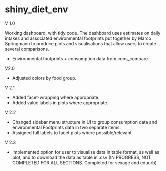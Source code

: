 # shiny_diet_env

V 1.0

Working dashboard, with tidy code. The dashboard uses estimates on daily intakes and associated environmental footprints put together by Marco Springmann to produce plots and visualisations that allow users to create several comparisons.

- Environmental footprints + consumption data from cons_compare.

V2.0

- Adjusted colors by food group.

V 2.1

- Added facet-wrapping where appropriate.
- Added value labels in plots where appropriate.

V 2.2

- Changed sidebar menu structure in UI to group consumption data and environmental Footprints data in two separate items.
- Assigned full labels to facet plots where possible/relevant

V 2.3

- Implemented option for user to visualise data in table format, as well as plot, and to download the data as table in .csv (IN PROGRESS, NOT COMPLETED FOR ALL SECTIONS. Completed for sexage and eduurb)
